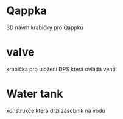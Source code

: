 # Qappka
3D návrh krabičky pro Qappku
<object data="qappka_main/all_2D.pdf" type="application/pdf" width="100%"> 
</object>

# valve
krabička pro uložení DPS která ovládá ventil

# Water tank
konstrukce která drží zásobník na vodu
